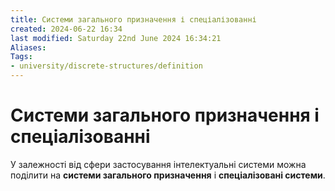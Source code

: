 ```yaml
---
title: Системи загального призначення і спеціалізованні
created: 2024-06-22 16:34
last modified: Saturday 22nd June 2024 16:34:21
Aliases:
Tags:
- university/discrete-structures/definition
---
```

# Системи загального призначення і спеціалізованні

У залежності від сфери застосування інтелектуальні системи можна поділити на **системи загального призначення** і **спеціалізовані системи**.